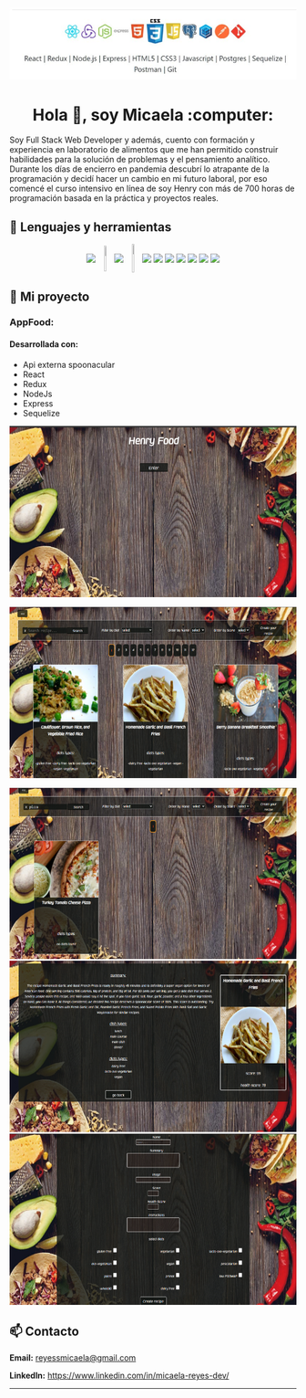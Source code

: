 
![logos](https://raw.githubusercontent.com/mica-reyes/mica-reyes/main/image/logos.jpg)
---

<h1  align="center"> Hola  👋, soy Micaela :computer: </h1>

Soy Full Stack Web Developer y además, cuento con formación y experiencia en laboratorio de alimentos que me han permitido construir habilidades para la solución de problemas y el pensamiento analítico. Durante los días de encierro en pandemia descubrí lo atrapante de la programación y decidí hacer un cambio en mi futuro laboral, por eso comencé el curso intensivo en línea de soy Henry con más de 700 horas de programación basada en la práctica y proyectos reales.


## 🚀 Lenguajes y herramientas

 <p align="center">
  <img width="5%" align="center" src="https://www.vectorlogo.zone/logos/reactjs/reactjs-icon.svg">
  <img width="5%" align="center" height="45" src="https://cdn.worldvectorlogo.com/logos/redux.svg">
  <img width="5%" align="center" src="https://www.vectorlogo.zone/logos/nodejs/nodejs-icon.svg">
  <img width="5%" align="center" height="50px" src="https://github.com/WanCirone/wancirone/blob/main/logos/expressjs.svg">
  <img width="5.5%" align="center" src="https://www.vectorlogo.zone/logos/w3_html5/w3_html5-icon.svg">
  <img width="6%" align="center" src="https://img1.freepng.es/20180816/ql/kisspng-cascading-style-sheets-logo-clip-art-css3-html-5b7617f6479ca3.8709748315344660382933.jpg">
  <img width="5%" align="center" src="https://github.com/WanCirone/wancirone/blob/main/logos/javascript-1.svg">
  <img width="5%" align="center" src="https://www.vectorlogo.zone/logos/postgresql/postgresql-icon.svg">
  <img width="5%" align="center" src="https://www.vectorlogo.zone/logos/git-scm/git-scm-icon.svg">
  <img width="5%" align="center" src="https://www.vectorlogo.zone/logos/sequelizejs/sequelizejs-icon.svg">
  <img width="5%" align="center" src="https://www.vectorlogo.zone/logos/getpostman/getpostman-icon.svg">
</p>


## :pushpin: Mi proyecto
### AppFood:
<h4> Desarrollada con: </h4>
<ul>
    <li>Api externa spoonacular</li>
    <li>React</li>
    <li>Redux</li>
    <li>NodeJs</li>
    <li>Express</li>
    <li>Sequelize</li>
</ul>

<p>
  <a><img src="https://raw.githubusercontent.com/mica-reyes/mica-reyes/main/image/1-apiFood.png" height="300" width="600"></a>
  
  <a><img src="https://raw.githubusercontent.com/mica-reyes/mica-reyes/main/image/2-apiFood.png" height="300" width="600"></a>
 
  <a><img src="https://raw.githubusercontent.com/mica-reyes/mica-reyes/main/image/3-apiFood.png" height="300" width="600"></a>
  <a><img src="https://raw.githubusercontent.com/mica-reyes/mica-reyes/main/image/4-apiFood.png" height="300" width="600"></a>
  <a><img src="https://raw.githubusercontent.com/mica-reyes/mica-reyes/main/image/5-apiFood.png" height="300" width="600"></a>
</p>

## 📫 Contacto

  

**Email:** reyessmicaela@gmail.com

**LinkedIn:**  <a  href="https://www.linkedin.com/in/micaela-reyes-dev/"  target="_blank">https://www.linkedin.com/in/micaela-reyes-dev/</a>

  

---
